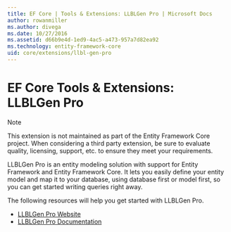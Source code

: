 ```yaml
---
title: EF Core | Tools & Extensions: LLBLGen Pro | Microsoft Docs
author: rowanmiller
ms.author: divega
ms.date: 10/27/2016
ms.assetid: d66b9e4d-1ed9-4ac5-a473-957a7d82ea92
ms.technology: entity-framework-core
uid: core/extensions/llbl-gen-pro
---
```


# EF Core Tools & Extensions: LLBLGen Pro

> [!NOTE] 
> This extension is not maintained as part of the Entity Framework Core project. When considering a third party extension, be sure to evaluate quality, licensing, support, etc. to ensure they meet your requirements.

LLBLGen Pro is an entity modeling solution with support for Entity Framework and Entity Framework Core. It lets you easily define your entity model and map it to your database, using database first or model first, so you can get started writing queries right away.

The following resources will help you get started with LLBLGen Pro.
* [LLBLGen Pro Website](https://www.llblgen.com/)
* [LLBLGen Pro Documentation](http://www.llblgen.com/Pages/documentation.aspx)
